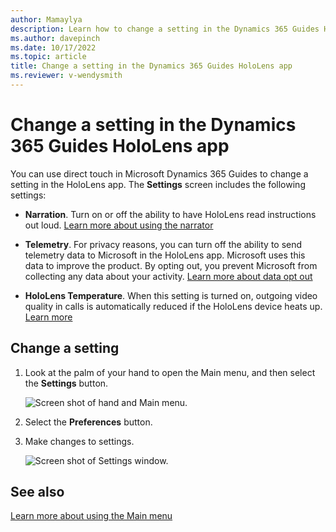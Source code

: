 ```yaml
---
author: Mamaylya
description: Learn how to change a setting in the Dynamics 365 Guides HoloLens app
ms.author: davepinch
ms.date: 10/17/2022
ms.topic: article
title: Change a setting in the Dynamics 365 Guides HoloLens app
ms.reviewer: v-wendysmith
---
```


# Change a setting in the Dynamics 365 Guides HoloLens app

You can use direct touch in Microsoft Dynamics 365 Guides to change a setting in the HoloLens app. The **Settings** screen includes the following settings:

- **Narration**. Turn on or off the ability to have HoloLens read instructions out loud. [Learn more about using the narrator](voice-commands.md#narration) 

- **Telemetry**. For privacy reasons, you can turn off the ability to send telemetry data to Microsoft in the HoloLens app. Microsoft uses this data to improve the product. By opting out, you prevent Microsoft from collecting any data about your activity. [Learn more about data opt out](hololens-app-data-opt-out.md)

- **HoloLens Temperature**. When this setting is turned on, outgoing video quality in calls is automatically reduced if the HoloLens device heats up. [Learn more](calling-hololens-thermal-adjusting.md)

## Change a setting

1. Look at the palm of your hand to open the Main menu, and then select the **Settings** button.

    ![Screen shot of hand and Main menu.](media/main-menu-profile-settings.JPG "Screen shot of hand and Main menu")
    
2. Select the **Preferences** button.

3. Make changes to settings. 

    ![Screen shot of Settings window.](media/hololens-settings-8.JPG "Screen shot of Settings window")

## See also

[Learn more about using the Main menu](main-menu.md)
